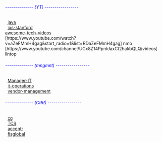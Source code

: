  
 
<h6 style="color:blue;">-------------- (YT) -----------------</h6>
&nbsp&nbsp<a href="https://www.youtube.com/playlist?list=PLF269DA4FF4E1EE26" target="_blank">java</a><br>
&nbsp&nbsp<a href="https://www.youtube.com/watch?v=_lRx1zoriPo&t=1927s" target="_blank">ios-stanford</a><br>
	<a href="https://github.com/lucasviola/awesome-tech-videos" target="_blank">awesome-tech-videos</a><br>
	[https://www.youtube.com/watch?v=aZeFMmH4gag&start_radio=1&list=RDaZeFMmH4gag] nmo <br>
	[https://www.youtube.com/channel/UCx8Z14PpntdaxCt2hakbQLQ/videos] llntop  <br>
	
	 
 
<h6 style="color:blue;">-------------- (mngmnt) -----------------</h6>
&nbsp&nbsp<a href="https://www.naukri.com/manager-it-jobs" target="_blank">Manager-IT</a><br>
&nbsp&nbsp<a href="https://www.naukri.com/it-operations-jobs" target="_blank">it-operations</a><br>
&nbsp&nbsp<a href="https://www.naukri.com/vendor-management-jobs" target="_blank">vendor-management</a>
	 

	 
 <h6 style="color:blue;">-------------- (CRR) -----------------</h6>
&nbsp&nbsp<a href="https://www.capgemini.com/careers/" target="_blank">cg</a><br>
&nbsp&nbsp<a href="https://www.tcs.com/careers/#type=overlay&page=/corporate-tcs/careers/overlays/tcs-worldwide-overlay" target="_blank">TCS</a><br>
 	&nbsp&nbsp<a href="https://www.accenture.com/in-en/careers" target="_blank">accentr</a><br>
	&nbsp&nbsp<a href="https://www.fisglobal.com/About-Us/Careers" target="_blank">fisglobal</a><br>
	
	 
